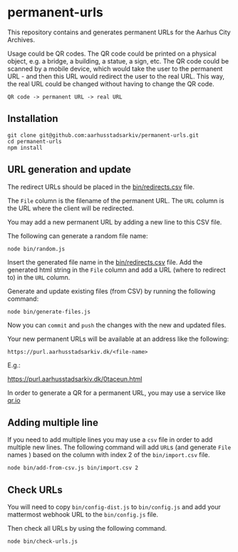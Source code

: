 # permanent-urls

This repository contains and generates permanent URLs for the Aarhus City Archives.

Usage could be QR codes. The QR code could be printed on a physical object, e.g. a bridge, a building, a statue, a sign, etc. The QR code could be scanned by a mobile device, which would take the user to the permanent URL - and then this URL would redirect the user to the real URL. This way, the real URL could be changed without having to change the QR code.

    QR code -> permanent URL -> real URL

## Installation

    git clone git@github.com:aarhusstadsarkiv/permanent-urls.git
    cd permanent-urls
    npm install

## URL generation and update

The redirect URLs should be placed in the [bin/redirects.csv](bin/redirects.csv) file.

The `File` column is the filename of the permanent URL. The `URL` column is the URL where the client will be redirected.

You may add a new permanent URL by adding a new line to this CSV file.

The following can generate a random file name:

    node bin/random.js

Insert the generated file name in the [bin/redirects.csv](bin/redirects.csv) file. 
Add the generated html string in the `File` column and add a URL (where to redirect to) in the `URL` column.

Generate and update existing files (from CSV) by running the following command:

    node bin/generate-files.js

Now you can `commit` and `push` the changes with the new and updated files.

Your new permanent URLs will be available at an address like the following:

    https://purl.aarhusstadsarkiv.dk/<file-name>

E.g.:

https://purl.aarhusstadsarkiv.dk/0taceun.html

In order to generate a QR for a permanent URL, you may use a service like [qr.io](https://qr.io/)

## Adding multiple line

If you need to add multiple lines you may use a `csv` file in order to add multiple new lines. 
The following command will add `URL`s (and generate `File` names ) based on the column with index 2 
of the `bin/import.csv` file. 

    node bin/add-from-csv.js bin/import.csv 2

## Check URLs

You will need to copy `bin/config-dist.js` to `bin/config.js` and add your mattermost webhook URL
to the `bin/config.js` file.

Then check all URLs by using the following command.

    node bin/check-urls.js
